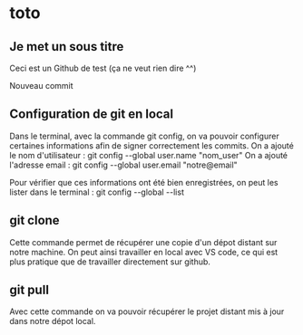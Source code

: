 # toto

## Je met un sous titre 

Ceci est un Github de test (ça ne veut rien dire ^^)


Nouveau commit

## Configuration de git en local

Dans le terminal, avec la commande git config, on va pouvoir configurer certaines informations afin de signer correctement les commits. 
On a ajouté le nom d'utilisateur : git config --global user.name "nom_user"
On a ajouté l'adresse email : git config --global user.email "notre@email"

Pour vérifier que ces informations ont été bien enregistrées, on peut les lister dans le terminal : git config --global --list

## git clone

Cette commande permet de récupérer une copie d'un dépot distant sur notre machine. 
On peut ainsi travailler en local avec VS code, ce qui est plus pratique que de travailler directement sur github.


## git pull

Avec cette commande on va pouvoir récupérer le projet distant mis à jour dans notre dépot local.
